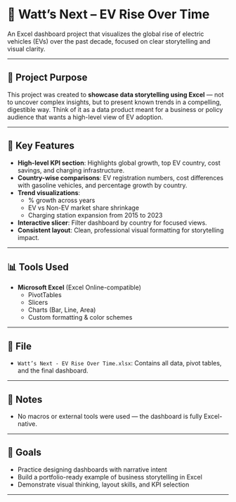 # 🔌 Watt’s Next – EV Rise Over Time

An Excel dashboard project that visualizes the global rise of electric vehicles (EVs) over the past decade, focused on clear storytelling and visual clarity.

---

## 📌 Project Purpose

This project was created to **showcase data storytelling using Excel** — not to uncover complex insights, but to present known trends in a compelling, digestible way. Think of it as a data product meant for a business or policy audience that wants a high-level view of EV adoption.

---

## 🧩 Key Features

- **High-level KPI section**: Highlights global growth, top EV country, cost savings, and charging infrastructure.
- **Country-wise comparisons**: EV registration numbers, cost differences with gasoline vehicles, and percentage growth by country.
- **Trend visualizations**: 
  - % growth across years
  - EV vs Non-EV market share shrinkage
  - Charging station expansion from 2015 to 2023
- **Interactive slicer**: Filter dashboard by country for focused views.
- **Consistent layout**: Clean, professional visual formatting for storytelling impact.

---

## 📊 Tools Used

- **Microsoft Excel** (Excel Online-compatible)
  - PivotTables
  - Slicers
  - Charts (Bar, Line, Area)
  - Custom formatting & color schemes

---

## 📁 File

- `Watt’s Next - EV Rise Over Time.xlsx`: Contains all data, pivot tables, and the final dashboard.

---

## 📌 Notes

- No macros or external tools were used — the dashboard is fully Excel-native.

---

## 🚀 Goals

- Practice designing dashboards with narrative intent
- Build a portfolio-ready example of business storytelling in Excel
- Demonstrate visual thinking, layout skills, and KPI selection

---
